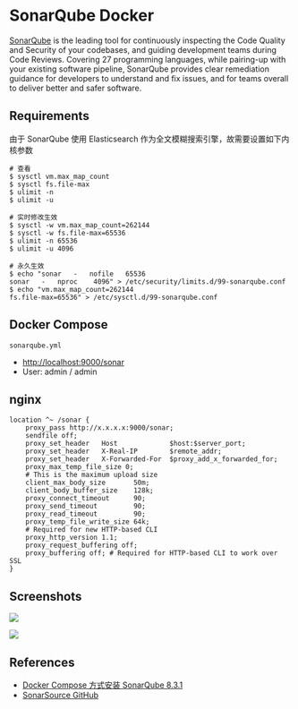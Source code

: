 # SonarQube Docker

[SonarQube](https://www.sonarqube.org/) is the leading tool for continuously inspecting the Code Quality and Security of your codebases, and guiding development teams during Code Reviews. Covering 27 programming languages, while pairing-up with your existing software pipeline, SonarQube provides clear remediation guidance for developers to understand and fix issues, and for teams overall to deliver better and safer software.

## Requirements
由于 SonarQube 使用 Elasticsearch 作为全文模糊搜索引擎，故需要设置如下内核参数
```
# 查看
$ sysctl vm.max_map_count
$ sysctl fs.file-max
$ ulimit -n
$ ulimit -u

# 实时修改生效
$ sysctl -w vm.max_map_count=262144
$ sysctl -w fs.file-max=65536
$ ulimit -n 65536
$ ulimit -u 4096

# 永久生效
$ echo "sonar   -   nofile   65536
sonar   -   nproc    4096" > /etc/security/limits.d/99-sonarqube.conf
$ echo "vm.max_map_count=262144
fs.file-max=65536" > /etc/sysctl.d/99-sonarqube.conf
```

## Docker Compose
`sonarqube.yml`

- [http://localhost:9000/sonar](http://localhost:9000/sonar)
- User: admin / admin

## nginx
```
location ^~ /sonar {
    proxy_pass http://x.x.x.x:9000/sonar;
    sendfile off;
    proxy_set_header   Host             $host:$server_port;
    proxy_set_header   X-Real-IP        $remote_addr;
    proxy_set_header   X-Forwarded-For  $proxy_add_x_forwarded_for;
    proxy_max_temp_file_size 0;
    # This is the maximum upload size
    client_max_body_size       50m;
    client_body_buffer_size    128k;
    proxy_connect_timeout      90;
    proxy_send_timeout         90;
    proxy_read_timeout         90;
    proxy_temp_file_write_size 64k;
    # Required for new HTTP-based CLI
    proxy_http_version 1.1;
    proxy_request_buffering off;
    proxy_buffering off; # Required for HTTP-based CLI to work over SSL
}
```

## Screenshots
![](https://docs.sonarqube.org/latest/images/successfulproject.png)

![](https://www.sonarqube.org/sonarqube-7-5/index/pull-request.png)

## References
- [Docker Compose 方式安装 SonarQube 8.3.1](https://www.cnblogs.com/daodaotest/p/13123561.html)
- [SonarSource GitHub](https://github.com/SonarSource/docker-sonarqube)